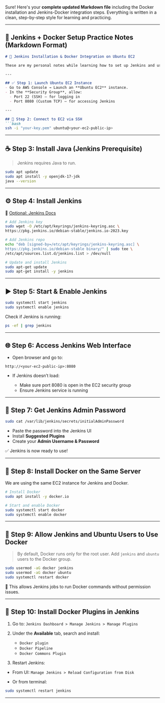 Sure! Here's your **complete updated Markdown file** including the Docker installation and Jenkins-Docker integration steps. Everything is written in a clean, step-by-step style for learning and practicing.

---

## 📘 Jenkins + Docker Setup Practice Notes (Markdown Format)

````markdown
# 🧰 Jenkins Installation & Docker Integration on Ubuntu EC2

These are my personal notes while learning how to set up Jenkins and use Docker agents on a single Ubuntu EC2 instance.

---

## ✅ Step 1: Launch Ubuntu EC2 Instance
- Go to AWS Console → Launch an **Ubuntu EC2** instance.
- In the **Security Group**, allow:
  - Port 22 (SSH) – for logging in
  - Port 8080 (Custom TCP) – for accessing Jenkins

---

## 🔐 Step 2: Connect to EC2 via SSH
```bash
ssh -i "your-key.pem" ubuntu@<your-ec2-public-ip>
````

---

## ☕ Step 3: Install Java (Jenkins Prerequisite)

> Jenkins requires Java to run.

```bash
sudo apt update
sudo apt install -y openjdk-17-jdk
java --version
```

---

## ⚙️ Step 4: Install Jenkins

📖 [Optional: Jenkins Docs](https://www.jenkins.io/doc/book/installing/linux/#debianubuntu)

```bash
# Add Jenkins key
sudo wget -O /etc/apt/keyrings/jenkins-keyring.asc \
https://pkg.jenkins.io/debian-stable/jenkins.io-2023.key

# Add Jenkins repo
echo "deb [signed-by=/etc/apt/keyrings/jenkins-keyring.asc] \
https://pkg.jenkins.io/debian-stable binary/" | sudo tee \
/etc/apt/sources.list.d/jenkins.list > /dev/null

# Update and install Jenkins
sudo apt-get update
sudo apt-get install -y jenkins
```

---

## ▶️ Step 5: Start & Enable Jenkins

```bash
sudo systemctl start jenkins
sudo systemctl enable jenkins
```

Check if Jenkins is running:

```bash
ps -ef | grep jenkins
```

---

## 🌐 Step 6: Access Jenkins Web Interface

* Open browser and go to:

```
http://<your-ec2-public-ip>:8080
```

* If Jenkins doesn’t load:

  * Make sure port 8080 is open in the EC2 security group
  * Ensure Jenkins service is running

---

## 🔑 Step 7: Get Jenkins Admin Password

```bash
sudo cat /var/lib/jenkins/secrets/initialAdminPassword
```

* Paste the password into the Jenkins UI
* Install **Suggested Plugins**
* Create your **Admin Username & Password**

✅ Jenkins is now ready to use!

---

## 🐳 Step 8: Install Docker on the Same Server

We are using the same EC2 instance for Jenkins and Docker.

```bash
# Install Docker
sudo apt install -y docker.io

# Start and enable Docker
sudo systemctl start docker
sudo systemctl enable docker
```

---

## 👥 Step 9: Allow Jenkins and Ubuntu Users to Use Docker

> By default, Docker runs only for the root user. Add `jenkins` and `ubuntu` users to the Docker group.

```bash
sudo usermod -aG docker jenkins
sudo usermod -aG docker ubuntu
sudo systemctl restart docker
```

🔁 This allows Jenkins jobs to run Docker commands without permission issues.

---

## 🔌 Step 10: Install Docker Plugins in Jenkins

1. Go to:
   `Jenkins Dashboard > Manage Jenkins > Manage Plugins`

2. Under the **Available** tab, search and install:

   * `Docker plugin`
   * `Docker Pipeline`
   * `Docker Commons Plugin`

3. Restart Jenkins:

* From UI:
  `Manage Jenkins > Reload Configuration from Disk`

* Or from terminal:

```bash
sudo systemctl restart jenkins
```

---

